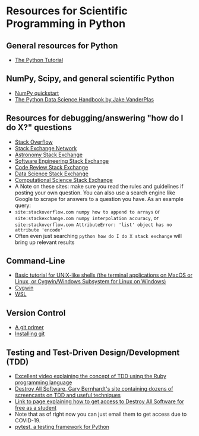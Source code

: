 # Resources for Scientific Programming in Python


## General resources for Python
 - [The Python Tutorial](https://docs.python.org/3/tutorial/)


## NumPy, Scipy, and general scientific Python
 - [NumPy quickstart](https://numpy.org/devdocs/user/quickstart.html)
 - [The Python Data Science Handbook by Jake VanderPlas](https://jakevdp.github.io/PythonDataScienceHandbook/)


## Resources for debugging/answering "how do I do X?" questions
 - [Stack Overflow](https://stackoverflow.com/)
 - [Stack Exchange Network](https://stackexchange.com/)
  - [Astronomy Stack Exchange](https://astronomy.stackexchange.com/)
  - [Software Engineering Stack Exchange](https://softwareengineering.stackexchange.com/)
  - [Code Review Stack Exchange](https://codereview.stackexchange.com/)
  - [Data Science Stack Exchange](https://datascience.stackexchange.com/)
  - [Computational Science Stack Exchange](https://scicomp.stackexchange.com/)
 - A Note on these sites: make sure you read the rules and guidelines if posting your own question. You can also use a search engine like Google to scrape for answers to a question you have. As an example query:
  - `site:stackoverflow.com numpy how to append to arrays` or `site:stackexchange.com numpy interpolation accuracy`, or `site:stackoverflow.com AttributeError: 'list' object has no attribute 'encode'`
  - Often even just searching `python how do I do X stack exchange` will bring up relevant results


## Command-Line
 - [Basic tutorial for UNIX-like shells (the terminal applications on MacOS or Linux, or Cygwin/Windows Subsystem for Linux on Windows)](https://linuxjourney.com/lesson/the-shell)
 - [Cygwin](https://www.cygwin.com/)
 - [WSL](https://docs.microsoft.com/en-us/windows/wsl/install-win10)


## Version Control
 - [A git primer](https://danielmiessler.com/study/git/)
 - [Installing git](https://git-scm.com/book/en/v2/Getting-Started-Installing-Git)


## Testing and Test-Driven Design/Development (TDD)
 - [Excellent video explaining the concept of TDD using the Ruby programming language](https://www.youtube.com/watch?v=tdNnN5yTIeM)
 - [Destroy All Software, Gary Bernhardt's site containing dozens of screencasts on TDD and useful techniques](https://www.destroyallsoftware.com/screencasts/catalog)
 - [Link to page explaining how to get access to Destroy All Software for free as a student](https://www.destroyallsoftware.com/postcard)
  - Note that as of right now you can just email them to get access due to COVID-19.
 - [pytest, a testing framework for Python](https://docs.pytest.org/en/latest/getting-started.html)
